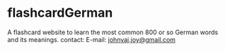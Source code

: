 # flashcardGerman
A flashcard website to learn the most common 800 or so German words and its meanings.
contact: E-mail: johnyaj.joy@gmail.com